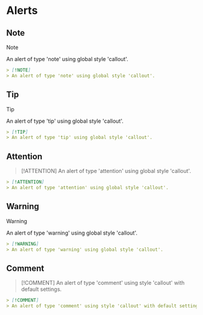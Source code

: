 # Alerts

## Note

> [!NOTE]
> An alert of type 'note' using global style 'callout'.

```md
> [!NOTE]
> An alert of type 'note' using global style 'callout'.
```

## Tip

> [!TIP]
> An alert of type 'tip' using global style 'callout'.

```md
> [!TIP]
> An alert of type 'tip' using global style 'callout'.
```

## Attention

> [!ATTENTION]
> An alert of type 'attention' using global style 'callout'.

```md
> [!ATTENTION]
> An alert of type 'attention' using global style 'callout'.
```

## Warning

> [!WARNING]
> An alert of type 'warning' using global style 'callout'.

```md
> [!WARNING]
> An alert of type 'warning' using global style 'callout'.
```

## Comment

> [!COMMENT]
> An alert of type 'comment' using style 'callout' with default settings.

```md
> [!COMMENT]
> An alert of type 'comment' using style 'callout' with default settings.
```
